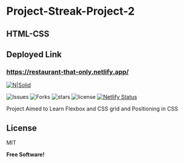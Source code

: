 # Project-Streak-Project-2
## HTML-CSS

## Deployed Link
### https://restaurant-that-only.netlify.app/

[![N|Solid](https://ineuron.ai/images/ineuron-logo.png)](https://ineuron.ai/)

![Issues](https://img.shields.io/github/issues/yomikkey/project-streak-project-1)
![Forks](https://img.shields.io/github/forks/yomikkey/project-streak-project-1)
![stars](https://img.shields.io/github/stars/yomikkey/project-streak-project-1)
![license](https://img.shields.io/github/license/yomikkey/project-streak-project-1)
[![Netlify Status](https://api.netlify.com/api/v1/badges/8a5ee7a4-2e7c-4c8f-af4f-743a5cf0752f/deploy-status)](https://app.netlify.com/sites/restaurant-that-only/deploys)

Project Aimed to Learn Flexbox and CSS grid and Positioning in CSS

## License

MIT

**Free Software!**
